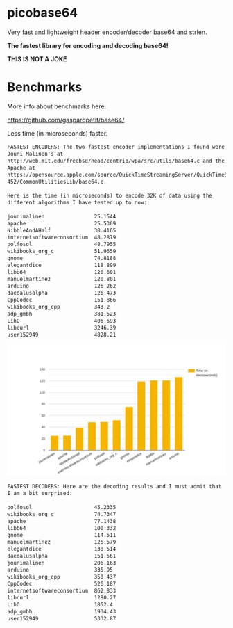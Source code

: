 # picobase64
Very fast and lightweight header encoder/decoder base64 and strlen.

**The fastest library for encoding and decoding base64!**

**THIS IS NOT A JOKE**

# Benchmarks

More info about benchmarks here:

https://github.com/gaspardpetit/base64/

Less time (in microseconds) faster.

```
FASTEST ENCODERS: The two fastest encoder implementations I found were Jouni Malinen's at http://web.mit.edu/freebsd/head/contrib/wpa/src/utils/base64.c and the Apache at https://opensource.apple.com/source/QuickTimeStreamingServer/QuickTimeStreamingServer-452/CommonUtilitiesLib/base64.c.

Here is the time (in microseconds) to encode 32K of data using the different algorithms I have tested up to now:

jounimalinen                25.1544
apache                      25.5309
NibbleAndAHalf              38.4165
internetsoftwareconsortium  48.2879
polfosol                    48.7955
wikibooks_org_c             51.9659
gnome                       74.8188
elegantdice                 118.899
libb64                      120.601
manuelmartinez              120.801
arduino                     126.262
daedalusalpha               126.473
CppCodec                    151.866
wikibooks_org_cpp           343.2
adp_gmbh                    381.523
LihO                        406.693
libcurl                     3246.39
user152949                  4828.21
```

![](https://raw.githubusercontent.com/GermanAizek/picobase64/main/time_encode.svg)

```
FASTEST DECODERS: Here are the decoding results and I must admit that I am a bit surprised:

polfosol                    45.2335
wikibooks_org_c             74.7347
apache                      77.1438
libb64                      100.332
gnome                       114.511
manuelmartinez              126.579
elegantdice                 138.514
daedalusalpha               151.561
jounimalinen                206.163
arduino                     335.95
wikibooks_org_cpp           350.437
CppCodec                    526.187
internetsoftwareconsortium  862.833
libcurl                     1280.27
LihO                        1852.4
adp_gmbh                    1934.43
user152949                  5332.87
```
